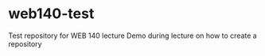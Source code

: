# web140-test
Test repository for WEB 140 lecture
Demo during lecture on how to create a repository
